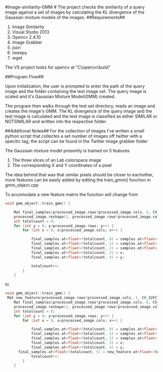 #Image-similarity-GMM #
The project checks the similarity of a query image against a set of images by calculating the KL divergence of the Gaussian mixture models of the images.
##Requirements##
       
1. Image Similarity
  1. Visual Studio 2013
  2. Opencv 2.4.10
2. Image Grabber
  1. json
  2. tweepy
  3. wget
  
The VS project looks for opencv at "C\opencv\build"

##Program Flow##

Upon initialization, the user is prompted to enter the path of the query image and the folder containing the test image set. The query image is scaled and it's Gaussian Mixture Model(GMM) created. 

The program then walks through the test set directory, reads an image and creates the image's GMM. The KL divergence of the query image and the test image is calculated and the test image is classified as either SIMILAR or NOTSIMILAR and written into the respective folder.

##Additional Notes##
For the collection of images I've written a small python script that collectes a set number of images off twitter with a specitic tag, the script can be found in the Twitter image grabber folder

The Gaussian mixture model presently is trained on 5 features

1. The three slices of an Lab colorspace image
2. The corresponding X and Y coordinates of a pixel

The idea behind that was that similar pixels should be closer to eachother, more features can be easily added by editing the train_gmm() function in gmm_object.cpp

To accomodate a new feature matrix the function will change from  
```c++
void gmm_object::train_gmm() {

	Mat final_samples(processed_image.rows*processed_image.cols, 5, CV_32FC1); 
	processed_image.reshape(1, processed_image.rows*processed_image.cols).convertTo(samples, CV_32FC1);
	int totalcount = 0;
	for (int y = 0; y<processed_image.rows; y++) {
		for (int x = 0; x<processed_image.cols; x++) {

			final_samples.at<float>(totalcount, 0) = samples.at<float>(totalcount, 0);
			final_samples.at<float>(totalcount, 1) = samples.at<float>(totalcount, 1);
			final_samples.at<float>(totalcount, 2) = samples.at<float>(totalcount, 2);
			final_samples.at<float>(totalcount, 3) = x;
			final_samples.at<float>(totalcount, 4) = y;

			totalcount++;
		}
	}

```
to
```c++
void gmm_object::train_gmm() {
 Mat new_feature(processed_image.rows*processed_image.cols, 1, CV_32FC1); //Example new feature matrix
	Mat final_samples(processed_image.rows*processed_image.cols, 6, CV_32FC1); //Additional column added 
	processed_image.reshape(1, processed_image.rows*processed_image.cols).convertTo(samples, CV_32FC1);
	int totalcount = 0;
	for (int y = 0; y<processed_image.rows; y++) {
		for (int x = 0; x<processed_image.cols; x++) {

			final_samples.at<float>(totalcount, 0) = samples.at<float>(totalcount, 0);
			final_samples.at<float>(totalcount, 1) = samples.at<float>(totalcount, 1);
			final_samples.at<float>(totalcount, 2) = samples.at<float>(totalcount, 2);
			final_samples.at<float>(totalcount, 3) = x;
			final_samples.at<float>(totalcount, 4) = y;
      final_samples.at<float>(totalcount, 5) = new_feature.at<float>(totalcount,0); 
			totalcount++;
		}
	}

```

